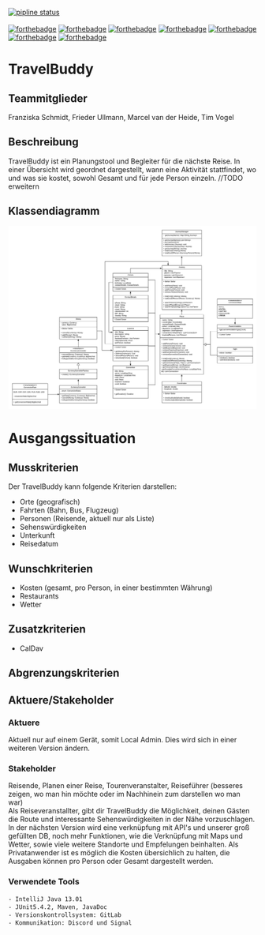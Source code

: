 [![pipline status](https://gitl4b.dutches.de/fhe/java1-2/travelbuddy/badges/master/pipeline.svg)](https://gitl4b.dutches.de/fhe/java1-2/travelbuddy/commits/master) <br><br>
[![forthebadge](https://forthebadge.com/images/badges/fuck-it-ship-it.svg)](https://forthebadge.com) [![forthebadge](https://forthebadge.com/images/badges/as-seen-on-tv.svg)](https://forthebadge.com) [![forthebadge](https://forthebadge.com/images/badges/winter-is-coming.svg)](https://forthebadge.com) [![forthebadge](https://forthebadge.com/images/badges/designed-in-ms-paint.svg)](https://forthebadge.com)  [![forthebadge](https://forthebadge.com/images/badges/contains-cat-gifs.svg)](https://forthebadge.com) [![forthebadge](https://forthebadge.com/images/badges/uses-badges.svg)](https://forthebadge.com) [![forthebadge](https://forthebadge.com/images/badges/compatibility-betamax.svg)](https://forthebadge.com)

# TravelBuddy

## Teammitglieder

Franziska Schmidt, Frieder Ullmann, Marcel van der Heide, Tim Vogel

## Beschreibung

TravelBuddy ist ein Planungstool und Begleiter für die nächste Reise.
In einer Übersicht wird geordnet dargestellt, wann eine Aktivität stattfindet, wo und was sie kostet, sowohl Gesamt und für jede Person einzeln.
//TODO erweitern

## Klassendiagramm
![Alt](UML_Java_final.png)

# Ausgangssituation


## Musskriterien

Der TravelBuddy kann folgende Kriterien darstellen:
* Orte (geografisch)
* Fahrten (Bahn, Bus, Flugzeug)
* Personen (Reisende, aktuell nur als Liste)
* Sehenswürdigkeiten
* Unterkunft
* Reisedatum

## Wunschkriterien

* Kosten (gesamt, pro Person, in einer bestimmten Währung)
* Restaurants
* Wetter

## Zusatzkriterien

* CalDav

## Abgrenzungskriterien


## Aktuere/Stakeholder

### Aktuere
 Aktuell nur auf einem Gerät, somit Local Admin.
 Dies wird sich in einer weiteren Version ändern.

### Stakeholder

Reisende, Planen einer Reise, Tourenveranstalter, Reiseführer (besseres zeigen, wo man hin möchte oder im Nachhinein zum darstellen wo man war) <br>
Als Reiseveranstallter, gibt dir TravelBuddy die Möglichkeit, deinen Gästen die Route und interessante Sehenswürdigkeiten in der Nähe vorzuschlagen. 
In der nächsten Version wird eine verknüpfung mit API's und unserer groß gefüllten DB, noch mehr Funktionen, wie die Verknüpfung mit Maps und Wetter, sowie viele weitere Standorte und Empfelungen beinhalten.
Als Privatanwender ist es möglich die Kosten übersichlich zu halten, die Ausgaben können pro Person oder Gesamt dargestellt werden.


### Verwendete Tools
    - IntelliJ Java 13.01
    - JUnit5.4.2, Maven, JavaDoc
    - Versionskontrollsystem: GitLab
    - Kommunikation: Discord und Signal
